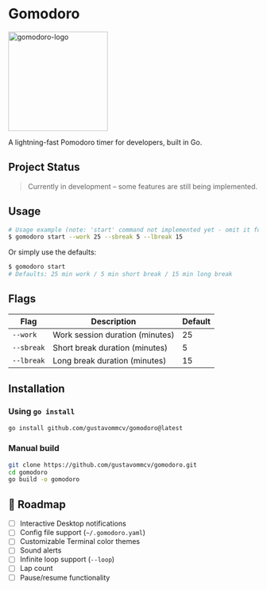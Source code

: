 # Gomodoro
<img src="https://github.com/user-attachments/assets/9bdb38f8-423e-48c5-af2a-c5295197b644" width="200" alt="gomodoro-logo">

A lightning-fast Pomodoro timer for developers, built in Go.  

## Project Status
> Currently in development – some features are still being implemented.

## Usage

```bash
# Usage example (note: 'start' command not implemented yet - omit it for now):
$ gomodoro start --work 25 --sbreak 5 --lbreak 15
```

Or simply use the defaults:

```bash
$ gomodoro start
# Defaults: 25 min work / 5 min short break / 15 min long break
```

## Flags

| Flag       | Description                     | Default |
| ---------- | ------------------------------- | ------- |
| `--work`   | Work session duration (minutes) | 25      |
| `--sbreak` | Short break duration (minutes)  | 5       |
| `--lbreak` | Long break duration (minutes)   | 15      |

## Installation

### Using `go install`

```bash
go install github.com/gustavommcv/gomodoro@latest
```

### Manual build

```bash
git clone https://github.com/gustavommcv/gomodoro.git
cd gomodoro
go build -o gomodoro
```

## 📌 Roadmap

- [ ] Interactive Desktop notifications
- [ ] Config file support (`~/.gomodoro.yaml`)
- [ ] Customizable Terminal color themes
- [ ] Sound alerts
- [ ] Infinite loop support (`--loop`)
- [ ] Lap count
- [ ] Pause/resume functionality
